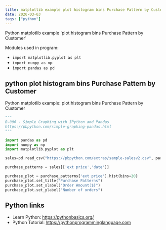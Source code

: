 ```yaml
---
title: matplotlib example plot histogram bins Purchase Pattern by Customer (snippet)
date: 2020-03-03
tags: ["python"]
---
```

Python matplotlib example 'plot histogram bins Purchase Pattern by Customer'


Modules used in program: 
* `import matplotlib.pyplot as plt`
* `import numpy as np`
* `import pandas as pd`

## python plot histogram bins Purchase Pattern by Customer

Python matplotlib example: plot histogram bins Purchase Pattern by Customer

```python
"""
B-006 - Simple Graphing with IPython and Pandas
https://pbpython.com/simple-graphing-pandas.html
"""

import pandas as pd
import numpy as np
import matplotlib.pyplot as plt

sales=pd.read_csv("https://pbpython.com/extras/sample-salesv2.csv", parse_dates=['date'])

purchase_patterns = sales[['ext price','date']]

purchase_plot = purchase_patterns['ext price'].hist(bins=20)
purchase_plot.set_title("Purchase Patterns")
purchase_plot.set_xlabel("Order Amount($)")
purchase_plot.set_ylabel("Number of orders")

```

## Python links

- Learn Python: https://pythonbasics.org/
- Python Tutorial: https://pythonprogramminglanguage.com
